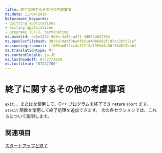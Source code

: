 ```yaml
---
title: 終了に関するその他の考慮事項
ms.date: 11/04/2016
helpviewer_keywords:
- quitting applications
- exiting applications
- programs [C++], terminating
ms.assetid: acbe2332-9d8a-4a58-a471-dd652a837384
ms.openlocfilehash: 3832a74e9f36a0f6b1d40b6d82f197ac2bfc21ef
ms.sourcegitcommit: 1f009ab0f2cc4a177f2d1353d5a38f164612bdb1
ms.translationtype: MT
ms.contentlocale: ja-JP
ms.lasthandoff: 07/27/2020
ms.locfileid: "87227700"
---
```

# <a name="additional-termination-considerations"></a>終了に関するその他の考慮事項

`exit`、、またはを使用して、C++ プログラムを終了でき **`return`** `abort` ます。 `atexit` 関数を使用して終了処理を追加できます。 次の各セクションでは、これらについて説明します。

## <a name="see-also"></a>関連項目

[スタートアップと終了](../cpp/startup-and-termination-cpp.md)
